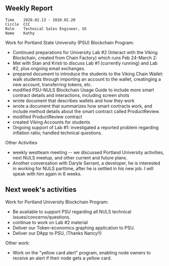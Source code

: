 ## Weekly Report
```
Time	2020.02.13 - 2020.02.20
Circle	CCC
Role	Technical Sales Engineer, US
Name	Kathy
```


Work for Portland  State University (PSU) Blockchain Program:
- Continued preparations for University Lab #2 (Interact with the Viking Blockchain, created from Chain Factory) which runs Feb 24-March 2:
- Met with Stan and Kristi to discuss Lab #1 (currently running) and Lab #2, plus ongoing email exchanges.
- prepared document to introduce the students to the Viking Chain Wallet: walk students through importing an account to the wallet, creatinging a new account, transferring tokens, etc.
- modified PSU-NULS Blockchain Usage Guide to include more smart contract details and interactions, including screen shots
- wrote document that  describes wallets and how they work
- wrote a document that summarizes how smart contracts work, and include method details about the smart contract called ProductReview.
- modified ProductReview contract
- created Viking Accounts for students
- Ongoing support of Lab #1: investigated a reported problem regarding inflation ratio; handled technical questions. 

Other Activities
- weekly westteam meeting -- we discussed Portland University activities, next NULS meetup, and other current and future plans.
- Another conversation with Daryle Serrant, a developer,  he is interested in working for NULS parttime, after he is settled in his new job.  I will speak with him again in 6 weeks.  

## Next week's activities
Work for Portland University Blockchain Program: 
- Be available to support PSU regarding all NULS technical issues/concerns/questions. 
- continue to work on Lab #2 material
- Deliver our Token-economics graphing application to PSU.  
- Deliver our DApp to PSU, (Thanks Nancy!!)

Other work:
- Work on the "yellow card alert" program, enabling node owners to receive an alert if their node gets a yellow card.  




